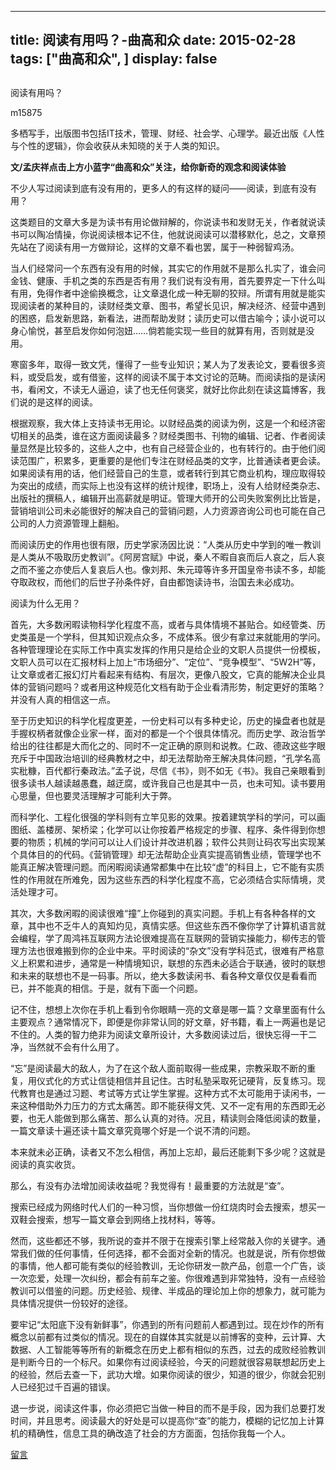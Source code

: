
---
title:   阅读有用吗？-曲高和众
date: 2015-02-28
tags: ["曲高和众", ]
display: false
---


## 



阅读有用吗？




m15875




多栖写手，出版图书包括IT技术，管理、财经、社会学、心理学。最近出版《人性与个性的逻辑》，你会收获从未知晓的关于人类的知识。


**文/孟庆祥点击上方小蓝字“曲高和众”关注，给你新奇的观念和阅读体验**

 

不少人写过阅读到底有没有用的，更多人的有这样的疑问——阅读，到底有没有用？

 

这类题目的文章大多是为读书有用论做辩解的，你说读书和发财无关，作者就说读书可以陶冶情操，你说阅读根本记不住，他就说阅读可以潜移默化，总之，文章预先站在了阅读有用一方做辩论，这样的文章不看也罢，属于一种弱智鸡汤。

 

当人们经常问一个东西有没有用的时候，其实它的作用就不是那么扎实了，谁会问金钱、健康、手机之类的东西是否有用？我们说有没有用，首先要界定一下什么叫有用，免得作者中途偷换概念，让文章退化成一种无聊的狡辩。所谓有用就是能实现阅读者的某种目的，读财经类文章、图书，希望长见识，解决经济、经营中遇到的困惑，启发新思路，新看法，进而帮助发财；读历史可以借古喻今；读小说可以身心愉悦，甚至启发你如何泡妞……倘若能实现一些目的就算有用，否则就是没用。

 

寒窗多年，取得一致文凭，懂得了一些专业知识；某人为了发表论文，要看很多资料，或受启发，或有借鉴，这样的阅读不属于本文讨论的范畴。而阅读指的是读闲书，看闲文，不读无人逼迫，读了也无任何褒奖，就好比你此刻在读这篇博客，我们说的是这样的阅读。

 

根据观察，我大体上支持读书无用论。以财经品类的阅读为例，这是一个和经济密切相关的品类，谁在这方面阅读最多？财经类图书、刊物的编辑、记者、作者阅读量显然是比较多的，这些人之中，也有自己经营企业的，也有转行的。由于他们阅读范围广，积累多，更重要的是他们专注在财经品类的文字，比普通读者更会读。如果阅读有用的话，他们经营自己的生意，或者转行到其它商业机构，理应取得较为突出的成绩，而实际上也没有这样的统计规律，职场上，没有人给财经类杂志、出版社的撰稿人，编辑开出高薪就是明证。管理大师开的公司失败案例比比皆是，营销培训公司未必能很好的解决自己的营销问题，人力资源咨询公司也可能在自己公司的人力资源管理上翻船。

 

而阅读历史的作用也很有限，历史学家汤因比说：“人类从历史中学到的唯一教训是人类从不吸取历史教训”。《阿房宫赋》中说，秦人不暇自哀而后人哀之，后人哀之而不鉴之亦使后人复哀后人也。像刘邦、朱元璋等许多开国皇帝书读不多，却能夺取政权，而他们的后世子孙条件好，自由都饱读诗书，治国去未必成功。

 

阅读为什么无用？

 

首先，大多数闲暇读物科学化程度不高，或者与具体情境不甚贴合。如经管类、历史类虽是一个学科，但其知识观点众多，不成体系。很少有拿过来就能用的学问。各种管理理论在实际工作中真实发挥的作用只是给企业的文职人员提供一份模板，文职人员可以在汇报材料上加上“市场细分”、“定位”、“竞争模型”、“5W2H”等，让文章或者汇报幻灯片看起来有结构、有层次，更像八股文，它真的能解决企业具体的营销问题吗？或者用这种规范化文档有助于企业看清形势，制定更好的策略？并没有人真的相信这一点。

 

至于历史知识的科学化程度更差，一份史料可以有多种史论，历史的操盘者也就是手握权柄者就像企业家一样，面对的都是一个个很具体情况。而历史学、政治哲学给出的往往都是大而化之的、同时不一定正确的原则和说教。仁政、德政这些字眼充斥于中国政治培训的经典教材之中，却无法帮助帝王解决具体问题，“孔学名高实秕糠，百代都行秦政法。”孟子说，尽信《书》，则不如无《书》。我自己亲眼看到很多读书人越读越愚蠢，越迂腐，或许我自己也是其中一员，也未可知。读书要用心思量，但也要灵活理解才可能利大于弊。

 

而科学化、工程化很强的学科则有立竿见影的效果。按着建筑学科的学问，可以画图纸、盖楼房、架桥梁；化学可以让你按着严格规定的步骤、程序、条件得到你想要的物质；机械的学问可以让人们设计并改进机器；软件公共则让码农写出实现某个具体目的的代码。《营销管理》却无法帮助企业真实提高销售业绩，管理学也不能真正解决管理问题。而闲暇阅读通常都集中在比较“虚”的科目上，它不能有实质性的作用就在所难免，因为这些东西的科学化程度不高，它必须结合实际情境，灵活处理才可。

 

其次，大多数闲暇的阅读很难“撞”上你碰到的真实问题。手机上有各种各样的文章，其中也不乏牛人的真知灼见，真情实感。但这些东西不像你学了计算机语言就会编程，学了周鸿祎互联网方法论很难提高在互联网的营销实操能力，柳传志的管理方法也很难搬到你的企业中来。平时阅读的“杂文”没有学科范式，很难有严格意义上积累和进步，通常是一种情境知识，联想的东西未必适合于联通，彼时的联想和未来的联想也不是一码事。所以，绝大多数读闲书、看各种文章仅仅是看看而已，并不能真的相信。于是，就有下面一个问题。

 

记不住，想想上次你在手机上看到令你眼睛一亮的文章是哪一篇？文章里面有什么主要观点？通常情况下，即便是你非常认同的好文章，好书籍，看上一两遍也是记不住的。人类的智力绝非为阅读文章所设计，大多数阅读过后，很快忘得一干二净，当然就不会有什么用了。

 

“忘”是阅读最大的敌人，为了在这个敌人面前取得一些成果，宗教采取不断的重复，用仪式化的方式让信徒相信并且记住。古时私塾采取死记硬背，反复练习。现代教育也是通过习题、考试等方式让学生掌握。这种方式不太可能用于读闲书，一来这种借助外力压力的方式太痛苦。即不能获得文凭、又不一定有用的东西即无必要，也无人能做到那么痛苦、那么认真的对待。况且，精读则会降低阅读的数量，一篇文章读十遍还读十篇文章究竟哪个好是一个说不清的问题。

 

本来就未必正确，读者又不怎么相信，再加上忘却，最后还能剩下多少呢？这就是阅读的真实收货。

 

那么，有没有办法增加阅读收益呢？我觉得有！最重要的方法就是“查”。

 

搜索已经成为网络时代人们的一种习惯，当你想做一份红烧肉时会去搜索，想买一双鞋会搜索，想写一篇文章会到网络上找材料，等等。

 

然而，这些都还不够，我所说的查并不限于在搜索引擎上经常敲入你的关键字。通常我们做的任何事情，任何选择，都不会面对全新的情况。也就是说，所有你想做的事情，他人都可能有类似的经验教训，无论你研发一款产品，创意一个广告，谈一次恋爱，处理一次纠纷，都会有前车之鉴。你很难遇到非常独特，没有一点经验教训可以借鉴的问题。历史经验、规律、半成品的理论加上你的想象力，就可能为具体情况提供一份较好的途径。

 

要牢记“太阳底下没有新鲜事”，你遇到的所有问题前人都遇到过。现在炒作的所有概念以前都有过类似的情况。现在的自媒体其实就是以前博客的变种，云计算、大数据、人工智能等等所有的新概念在历史上都有相似的东西，过去的成败经验教训是判断今日的一个标尺。如果你有过阅读经验，今天的问题就很容易联想起历史上的经验，然后去查一下，武功大增。如果你阅读的很少，知道的很少，你就会犯别人已经犯过千百遍的错误。

 

退一步说，阅读这件事，你必须把它当做一种目的而不是手段，因为我们总要打发时间，并且思考。阅读最大的好处是可以提高你“查”的能力，模糊的记忆加上计算机的精确性，信息工具的确改造了社会的方方面面，包括你我每一个人。

 

 

 











[留言](javascript:;)


